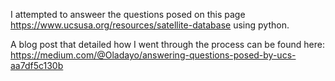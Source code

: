 I attempted to answeer the questions posed on this page https://www.ucsusa.org/resources/satellite-database using python.

A blog post that detailed how I went through the process can be found here: https://medium.com/@Oladayo/answering-questions-posed-by-ucs-aa7df5c130b 
